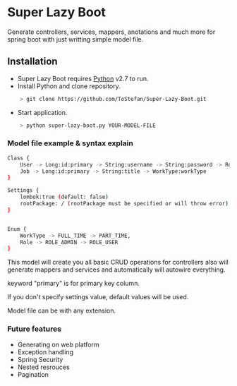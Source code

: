 # Super Lazy Boot

Generate controllers, services, mappers, anotations and much more for spring boot with just writting simple model file.

## Installation

+ Super Lazy Boot requires [Python](https://www.python.org/) v2.7 to run.
+ Install Python and clone repository.
```sh
    > git clone https://github.com/ToStefan/Super-Lazy-Boot.git
```

+ Start application.
```sh
    > python super-lazy-boot.py YOUR-MODEL-FILE
```

### Model file example & syntax explain

```sh
Class {
	User -> Long:id:primary -> String:username -> String:password -> Role:role,
	Job -> Long:id:primary -> String:title -> WorkType:workType
}

Settings {
	lombok:true (default: false)
	rootPackage: / (rootPackage must be specified or will throw error)
}


Enum {
	WorkType -> FULL_TIME -> PART_TIME,
	Role -> ROLE_ADMIN -> ROLE_USER
}
```

This model will create you all basic CRUD operations for controllers also will generate mappers and services and automatically will autowire everything.

keyword "primary" is for primary key column.

If you don't specify settings value, default values will be used.

Model file can be with any extension.

### Future features

+ Generating on web platform
+ Exception handling
+ Spring Security
+ Nested resrouces
+ Pagination